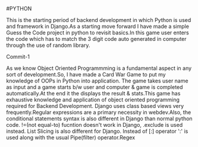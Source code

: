 #PYTHON

This is the starting period of backend development in which Python is used and framework in Django.As a starting move forward I have made a simple Guess the Code project in python to revisit basics.In this game user enters the code which has to match the 3 digit code auto generated in computer through the use of random library.

Commit-1


As we know Object Oriented Programmming is a fundamental aspect in any sort of development.So, I have made a Card War Game to put my knowledge of OOPs in Python into application.
The game takes user name as input and a game starts b/w user and computer & game is completed automatically.At the end it the displays the result & stats.This game has exhaustive knowledge and application of object oriented programming required for Backend Development. Django uses class based views very frequently.Regular expressions are a primary necessity in webdev.Also, the conditional statements syntax is also different in Django than normal python code.
!=(not equal-to) fucntion doesn't work in Django, .exclude is used instead. List Slicing is also different for Django. Instead of [:] operator ':' is used along with the usual Pipe(filter) operator.Regex
